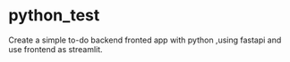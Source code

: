 # python_test

Create a simple to-do backend fronted app with python ,using fastapi and use frontend as streamlit.
